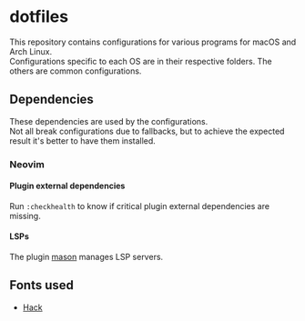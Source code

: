 # dotfiles
This repository contains configurations for various programs for macOS and Arch Linux.  
Configurations specific to each OS are in their respective folders. The others are common configurations.

## Dependencies
These dependencies are used by the configurations.  
Not all break configurations due to fallbacks, but to achieve the expected result it's better to have them installed.

### Neovim
#### Plugin external dependencies
Run `:checkhealth` to know if critical plugin external dependencies are missing.
#### LSPs
The plugin [mason](https://github.com/williamboman/mason.nvim) manages LSP servers.

## Fonts used
- [Hack](https://github.com/source-foundry/Hack)
